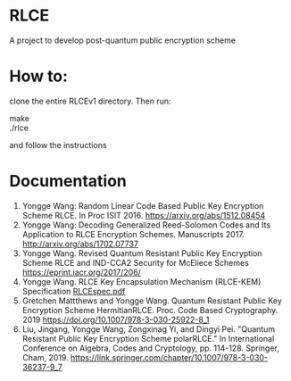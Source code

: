 # RLCE
A project to develop post-quantum public encryption scheme

# How to: 
clone the entire RLCEv1 directory. Then run:

make  
./rlce

and follow the instructions

# Documentation
1. Yongge Wang: Random Linear Code Based Public Key Encryption Scheme RLCE. In Proc ISIT 2016. <https://arxiv.org/abs/1512.08454>
2. Yongge Wang: Decoding Generalized Reed-Solomon Codes and Its Application to RLCE Encryption Schemes. Manuscripts 2017. <http://arxiv.org/abs/1702.07737>
3. Yongge Wang. Revised Quantum Resistant Public Key Encryption Scheme RLCE and IND-CCA2 Security for McEliece Schemes <https://eprint.iacr.org/2017/206/>
4. Yongge Wang. RLCE Key Encapsulation Mechanism (RLCE-KEM) Specification [RLCEspec.pdf](https://github.com/yonggewang/RLCE/blob/master/RLCEspec.pdf)
5. Gretchen Mattthews and Yongge Wang. Quantum Resistant Public Key Encryption Scheme HermitianRLCE. Proc. Code Based Cryptography. 2019 <https://doi.org/10.1007/978-3-030-25922-8_1>
6. Liu, Jingang, Yongge Wang, Zongxinag Yi, and Dingyi Pei. "Quantum Resistant Public Key Encryption Scheme polarRLCE." In International Conference on Algebra, Codes and Cryptology, pp. 114-128. Springer, Cham, 2019. <https://link.springer.com/chapter/10.1007/978-3-030-36237-9_7>
